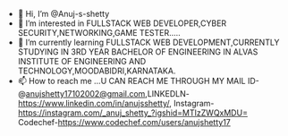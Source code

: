 - 👋 Hi, I’m @Anuj-s-shetty
- 👀 I’m interested in FULLSTACK WEB DEVELOPER,CYBER SECURITY,NETWORKING,GAME TESTER.....
- 🌱 I’m currently learning  FULLSTACK WEB DEVELOPMENT,CURRENTLY STUDYING IN 3RD YEAR BACHELOR OF ENGINEERING IN ALVAS INSTITUTE OF ENGINEERING AND TECHNOLOGY,MOODABIDRI,KARNATAKA.
- 📫 How to reach me ...U CAN REACH ME THROUGH MY MAIL ID-@anujshetty17102002@gmail.com,LINKEDLN-https://www.linkedin.com/in/anujsshetty/, Instagram-https://instagram.com/_anuj_shetty_?igshid=MTIzZWQxMDU= Codechef-https://www.codechef.com/users/anujshetty17

<!---
Anuj-s-shetty/Anuj-s-shetty is a ✨ special ✨ repository because its `README.md` (this file) appears on your GitHub profile.
You can click the Preview link to take a look at your changes.
--->
